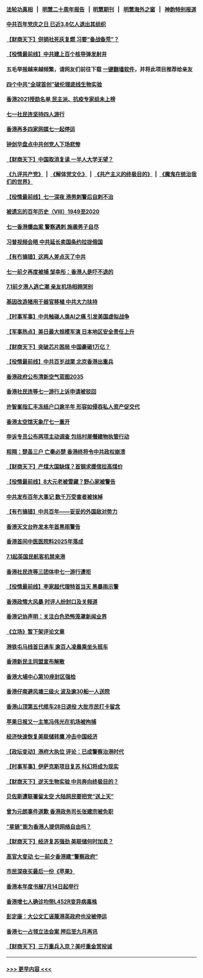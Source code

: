 #### [法轮功真相](https://github.com/gfw-breaker/truth/blob/master/README.md?t=0) &nbsp;&nbsp;|&nbsp;&nbsp; [明慧二十周年报告](https://github.com/gfw-breaker/mh-reports/blob/master/README.md?t=0) &nbsp;&nbsp;|&nbsp;&nbsp;[明慧期刊](https://github.com/gfw-breaker/mh-qikan) &nbsp;&nbsp;|&nbsp;&nbsp; [明慧海外之窗](https://github.com/gfw-breaker/mh-news/blob/master/README.md?t=0) &nbsp;&nbsp;|&nbsp;&nbsp; [神韵特别报道](https://github.com/gfw-breaker/mh-news/blob/master/shenyun.md?t=0)
#### [中共百年党庆之日 已近3.8亿人退出其组织](../pages/nsc415/n13065209.md?t=07040301) 
#### [【财商天下】供销社死灰复燃 习要“备战备荒”？](../pages/nsc415/n13063847.md?t=07040301) 
#### [【役情最前线】中共建上百个核导弹发射井](../pages/nsc415/n13064015.md?t=07040301) 
#### 五毛举报越来越频繁，请网友们前往下载 [一键翻墙软件](https://github.com/gfw-breaker/ssr-accounts)，并将此项目推荐给亲友
#### [四个中共“全球首创”破伦理底线生物实验](../pages/nsc415/n13054452.md?t=07040301) 
#### [香港2021授勋名单 民主派、抗疫专家组未上榜](../pages/nsc415/n13062052.md?t=07040301) 
#### [七一社民连坚持四人游行](../pages/nsc415/n13062024.md?t=07040301) 
#### [香港再多四家网媒七一起停运](../pages/nsc415/n13062026.md?t=07040301) 
#### [钟剑华盘点中共创党人下场悲惨](../pages/nsc415/n13062000.md?t=07040301) 
#### [【财商天下】中国取消复读 一半人大学无望？](../pages/nsc415/n13061606.md?t=07040301) 
#### [《九评共产党》](https://github.com/begood0513/9ping.md/blob/master/README.md) &nbsp;|&nbsp; [《解体党文化》](../../../../jtdwh.md/blob/master/README.md)  &nbsp;|&nbsp; [《共产主义的终极目的》](../../../../gczydzjmd.md/blob/master/README.md) &nbsp;|&nbsp; [《魔鬼在统治我们的世界》](../../../../mgztzwmdsj.md/blob/master/README.md) 
#### [【役情最前线】七一深夜 港男刺警后自刺不治](../pages/nsc415/n13061673.md?t=07040301) 
#### [被遗忘的百年历史（VIII）1949至2020](../pages/nsc415/n13048188.md?t=07040301) 
#### [七一香港爆血案 警察遇刺 施袭男子自尽](../pages/nsc415/n13061301.md?t=07040301) 
#### [习普视频会晤 中共延长卖国条约拉拢俄国](../pages/nsc415/n13060971.md?t=07040301) 
#### [【有冇搞错】这两人差点灭了中共](../pages/nsc415/n13060028.md?t=07040301) 
#### [七一前夕再度被捕 邹幸彤：香港人是吓不退的](../pages/nsc415/n13060691.md?t=07040301) 
#### [7.1前夕港人逃亡潮 亲友机场相拥哭别](../pages/nsc415/n13059156.md?t=07040301) 
#### [基因改造猪用于器官移植 中共大力扶持](../pages/nsc415/n13058710.md?t=07040301) 
#### [【时事军事】中共触碰人类AI之痛 引发美国虚拟战争](../pages/nsc415/n13059669.md?t=07040301) 
#### [【军事热点】美日最大规模军演 日本地区安全责任上升](../pages/nsc415/n13056423.md?t=07040301) 
#### [【财商天下】突破芯片困局 中国豪砸1万亿？](../pages/nsc415/n13058680.md?t=07040301) 
#### [【役情最前线】中共百岁战栗 北京香港出重兵](../pages/nsc415/n13058911.md?t=07040301) 
#### [香港政府公布清新空气蓝图2035](../pages/nsc415/n13057076.md?t=07040301) 
#### [香港社民连等七一游行上诉申请被驳回](../pages/nsc415/n13057129.md?t=07040301) 
#### [许智峯指汇丰冻结户口逾半年 形容如侵吞私人资产促交代](../pages/nsc415/n13057102.md?t=07040301) 
#### [香港太空馆天象厅七一重开](../pages/nsc415/n13057057.md?t=07040301) 
#### [申诉专员公布两项主动调查 包括村屋僭建物执管行动](../pages/nsc415/n13057039.md?t=07040301) 
#### [程翔：楚虽三户 亡秦必楚 香港终将令中共政权崩溃](../pages/nsc415/n13056917.md?t=07040301) 
#### [【财商天下】产煤大国缺煤？首钢求援信拉高煤价](../pages/nsc415/n13056400.md?t=07040301) 
#### [【役情最前线】8大元老被雪藏？野心家被警告](../pages/nsc415/n13056458.md?t=07040301) 
#### [中共发布百年大事记 数千万受害者被抹掉](../pages/nsc415/n13056042.md?t=07040301) 
#### [【有冇搞错】中共百年——妥妥的外国敌对势力](../pages/nsc415/n13055138.md?t=07040301) 
#### [香港天文台昨发本年首黑雨警告](../pages/nsc415/n13054572.md?t=07040301) 
#### [香港首间中医医院料2025年落成](../pages/nsc415/n13054571.md?t=07040301) 
#### [7.1起英国民航客机禁来港](../pages/nsc415/n13054551.md?t=07040301) 
#### [香港社民连等三团体申七一游行遭拒](../pages/nsc415/n13054376.md?t=07040301) 
#### [【役情最前线】李家超代理特首当天 黑暴雨示警](../pages/nsc415/n13054093.md?t=07040301) 
#### [香港政情大风暴 时评人纷封口及关频道](../pages/nsc415/n13053872.md?t=07040301) 
#### [香港记协声明：关注白色恐怖笼罩新闻业界](../pages/nsc415/n13053610.md?t=07040301) 
#### [《立场》暂下架评论文章](../pages/nsc415/n13051705.md?t=07040301) 
#### [港铁屯马线首日通车 逾百人凌晨乘坐头班车](../pages/nsc415/n13051692.md?t=07040301) 
#### [香港新民主同盟宣布解散](../pages/nsc415/n13051690.md?t=07040301) 
#### [香港大埔中心第10座封区强检](../pages/nsc415/n13051675.md?t=07040301) 
#### [香港仔南避风塘三级火 波及逾30船一人送院](../pages/nsc415/n13051653.md?t=07040301) 
#### [香港山顶第五代缆车28日退役 大批市民打卡留念](../pages/nsc415/n13051666.md?t=07040301) 
#### [苹果日报又一主笔冯伟光在机场被拘捕](../pages/nsc415/n13051282.md?t=07040301) 
#### [经济快速恢复美联储转鹰 冲击中国经济](../pages/nsc415/n13051022.md?t=07040301) 
#### [【政坛变动】港府大执位 评论：已成警察治港时代](../pages/nsc415/n13049222.md?t=07040301) 
#### [【时事军事】伊萨克斯项目复苏 科幻将成为现实](../pages/nsc415/n13048477.md?t=07040301) 
#### [【财商天下】逆天生物实验 中共奔向终极目的？](../pages/nsc415/n13049310.md?t=07040301) 
#### [贝佐斯遭联署留太空 大陆网民要把党“送上天”](../pages/nsc415/n13049394.md?t=07040301) 
#### [曾为元朗事件道歉 香港政务司长张建宗被免职](../pages/nsc415/n13049379.md?t=07040301) 
#### [“星链”能为香港人提供网络自由吗？](../pages/nsc415/n13049224.md?t=07040301) 
#### [【财商天下】经济复苏强劲 美联储何时加息？](../pages/nsc415/n13047893.md?t=07040301) 
#### [高官大变动 七一前夕香港建“警察政府”](../pages/nsc415/n13048072.md?t=07040301) 
#### [市民深夜买最后一份《苹果》](../pages/nsc415/n13045967.md?t=07040301) 
#### [香港本年度书展7月14日起举行](../pages/nsc415/n13046004.md?t=07040301) 
#### [香港增七人确诊均带L452R变异病毒株](../pages/nsc415/n13045998.md?t=07040301) 
#### [彭定康：大公文汇诬蔑港英政府也没被停运](../pages/nsc415/n13045981.md?t=07040301) 
#### [香港七一占领立法会案 押后至九月再讯](../pages/nsc415/n13045973.md?t=07040301) 
#### [【财商天下】三万重兵入京？美吁重金赏投诚](../pages/nsc415/n13045139.md?t=07040301) 

----
#### [ >>> 更早内容 <<< ](../indexes/nsc415-earlier.md)

